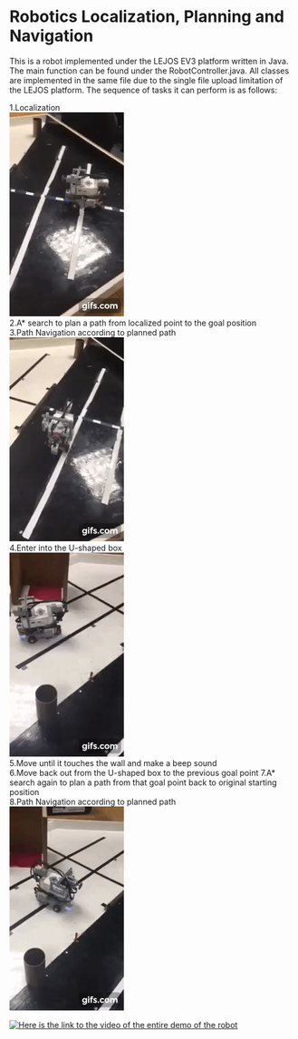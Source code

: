 # Robotics Localization, Planning and Navigation

This is a robot implemented under the LEJOS EV3 platform written in Java. The main function can be found under the RobotController.java. All classes are implemented in the same file due to the single file upload limitation of the LEJOS platform. The sequence of tasks it can perform is as follows:

1.Localization <br/> ![Farmers Market Finder Demo](bin/gif.gif) <br/>
2.A* search to plan a path from localized point to the goal position <br/>
3.Path Navigation according to planned path <br/> ![Farmers Market Finder Demo](bin/robot_navigation.gif) <br/>
4.Enter into the U-shaped box <br/> ![Farmers Market Finder Demo](bin/enter.gif) <br/>
5.Move until it touches the wall and make a beep sound<br/>
6.Move back out from the U-shaped box to the previous goal point 
7.A* search again to plan a path from that goal point back to original starting position<br/>
8.Path Navigation according to planned path <br/> ![Farmers Market Finder Demo](bin/leave.gif) <br/>

<a href="https://www.youtube.com/watch?v=RvMfIgPz6fQ&feature=youtu.be" title="Link Title"><img src="{image-url}" alt="Here is the link to the video of the entire demo of the robot" /></a>

